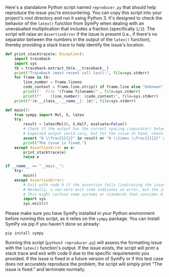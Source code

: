 Here's a standalone Python script named `reproducer.py` that should help reproduce the issue you're encountering. You can copy this script into your project's root directory and run it using Python 3. It's designed to check the behavior of the `latex()` function from SymPy when dealing with an unevaluated multiplication that includes a fraction (specifically `1/2`). The script will raise an `AssertionError` if the issue is present (i.e., if there's no separator between the numbers in the output of the `latex()` function), thereby providing a stack trace to help identify the issue's location.

```python
def print_stacktrace(e: Exception):
    import traceback
    import sys
    tb = traceback.extract_tb(e.__traceback__)
    print("Traceback (most recent call last):", file=sys.stderr)
    for frame in tb:
        line_number = frame.lineno
        code_context = frame.line.strip() if frame.line else "Unknown"
        print(f'  File "{frame.filename}"', file=sys.stderr)
        print(f"    {line_number}: {code_context}", file=sys.stderr)
    print(f"{e.__class__.__name__}: {e}", file=sys.stderr)

def main():
    from sympy import Mul, S, latex
    try:
        result = latex(Mul(6, S.Half, evaluate=False))
        # Check if the output has the correct spacing (separator) between numbers.
        # Expected output could vary, but for the issue at hand, checking for spacing.
        assert "6 \\frac{1}{2}" in result or "6 \\times \\frac{1}{2}" in result, "Issue with latex output: no proper separator"
        print("The issue is fixed.")
    except AssertionError as e:
        print_stacktrace(e)
        raise e

if __name__ == "__main__":
    try:
        main()
    except AssertionError:
        # Exit with code 0 if the assertion fails (indicating the issue is present).
        # Normally, a non-zero exit code indicates an error, but the instructions specify to use code 0.
        # This might confuse some systems or standards that consider 0 as success.
        import sys
        sys.exit(0)
```

Please make sure you have SymPy installed in your Python environment before running this script, as it relies on the `sympy` package. You can install SymPy via pip if you haven't done so already:

```
pip install sympy
```

Running this script (`python3 reproducer.py`) will assess the formatting issue with the `latex()` function's output. If the issue exists, the script will print a stack trace and exit with code 0 due to the specific requirements you provided. If the issue is fixed in a future version of SymPy or if this test case does not accurately reproduce the problem, the script will simply print "The issue is fixed." and terminate normally.